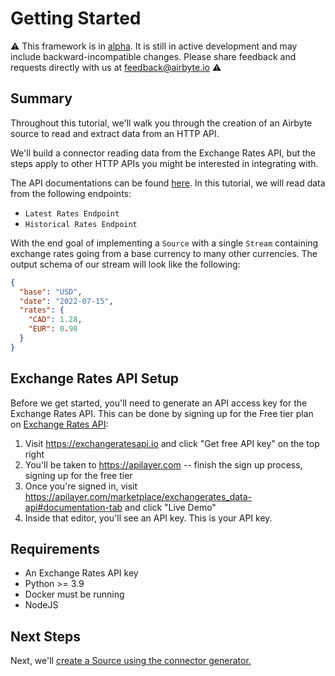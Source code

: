 # Getting Started

:warning: This framework is in [alpha](https://docs.airbyte.com/project-overview/product-release-stages/#alpha). It is still in active development and may include backward-incompatible changes. Please share feedback and requests directly with us at feedback@airbyte.io :warning:

## Summary

Throughout this tutorial, we'll walk you through the creation of an Airbyte source to read and extract data from an HTTP API.

We'll build a connector reading data from the Exchange Rates API, but the steps apply to other HTTP APIs you might be interested in integrating with.

The API documentations can be found [here](https://apilayer.com/marketplace/exchangerates_data-api).
In this tutorial, we will read data from the following endpoints:

- `Latest Rates Endpoint`
- `Historical Rates Endpoint`

With the end goal of implementing a `Source` with a single `Stream` containing exchange rates going from a base currency to many other currencies.
The output schema of our stream will look like the following:

```json
{
  "base": "USD",
  "date": "2022-07-15",
  "rates": {
    "CAD": 1.28,
    "EUR": 0.98
  }
}
```

## Exchange Rates API Setup

Before we get started, you'll need to generate an API access key for the Exchange Rates API.
This can be done by signing up for the Free tier plan on [Exchange Rates API](https://exchangeratesapi.io/):

1. Visit https://exchangeratesapi.io and click "Get free API key" on the top right
2. You'll be taken to https://apilayer.com -- finish the sign up process, signing up for the free tier
3. Once you're signed in, visit https://apilayer.com/marketplace/exchangerates_data-api#documentation-tab and click "Live Demo"
4. Inside that editor, you'll see an API key. This is your API key.

## Requirements

- An Exchange Rates API key
- Python >= 3.9
- Docker must be running
- NodeJS

## Next Steps

Next, we'll [create a Source using the connector generator.](1-create-source.md)